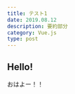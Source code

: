 ```yaml
---
title: テスト1
date: 2019.08.12
description: 要約部分
category: Vue.js
type: post
---
```


## Hello!

おはよー！！